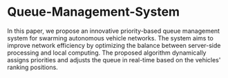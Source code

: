 # Queue-Management-System
In this paper, we propose an innovative priority-based queue management system for swarming autonomous vehicle networks. The system aims to improve network efficiency by optimizing the balance between server-side processing and local computing. The proposed algorithm dynamically assigns priorities and adjusts the queue in real-time based on the vehicles' ranking positions.

